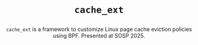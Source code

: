 <h1>
<p align="center">
  <code>cache_ext</code>
</h1>
  <p align="center">
    <code>cache_ext</code> is a framework to customize Linux page cache eviction policies using BPF. Presented at SOSP 2025.
  </p>
</p>

